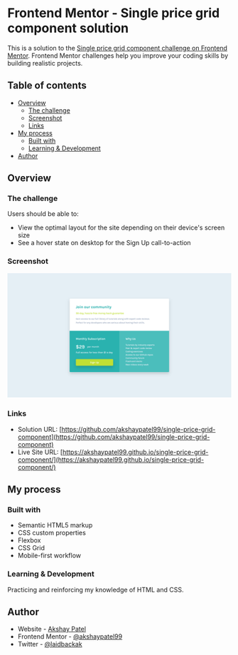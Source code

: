# Frontend Mentor - Single price grid component solution

This is a solution to the [Single price grid component challenge on Frontend Mentor](https://www.frontendmentor.io/challenges/single-price-grid-component-5ce41129d0ff452fec5abbbc). Frontend Mentor challenges help you improve your coding skills by building realistic projects.

## Table of contents

- [Overview](#overview)
  - [The challenge](#the-challenge)
  - [Screenshot](#screenshot)
  - [Links](#links)
- [My process](#my-process)
  - [Built with](#built-with)
  - [Learning & Development](#learning-&-development)
- [Author](#author)

## Overview

### The challenge

Users should be able to:

- View the optimal layout for the site depending on their device's screen size
- See a hover state on desktop for the Sign Up call-to-action

### Screenshot

![](./images/screenshot.png)

### Links

- Solution URL: [https://github.com/akshaypatel99/single-price-grid-component](https://github.com/akshaypatel99/single-price-grid-component)
- Live Site URL: [https://akshaypatel99.github.io/single-price-grid-component/](https://akshaypatel99.github.io/single-price-grid-component/)

## My process

### Built with

- Semantic HTML5 markup
- CSS custom properties
- Flexbox
- CSS Grid
- Mobile-first workflow

### Learning & Development

Practicing and reinforcing my knowledge of HTML and CSS.

## Author

- Website - [Akshay Patel](https://www.akshaypatel.dev)
- Frontend Mentor - [@akshaypatel99](https://www.frontendmentor.io/profile/akshaypatel99)
- Twitter - [@laidbackak](https://www.twitter.com/laidbackak)
